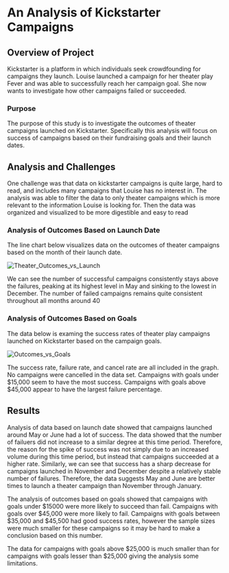 # An Analysis of Kickstarter Campaigns

## Overview of Project
Kickstarter is a platform in which individuals seek crowdfounding for campaigns they launch. 
Louise launched a campaign for her theater play Fever and was able to successfully reach her campaign goal.
She now wants to investigate how other campaigns failed or succeeded.

### Purpose
The purpose of this study is to investigate the outcomes of theater campaigns launched on Kickstarter.
Specifically this analysis will focus on success of campaigns based on their fundraising goals and their launch dates.

## Analysis and Challenges
One challenge was that data on kickstarter campaigns is quite large, hard to read, and includes many campaigns that Louise has no interest in.
The analysis was able to filter the data to only theater campaigns which is more relevant to the information Louise is looking for.
Then the data was organized and visualized to be more digestible and easy to read

### Analysis of Outcomes Based on Launch Date

The line chart below visualizes data on the outcomes of theater campaigns based on the month of their launch date.

![Theater_Outcomes_vs_Launch](https://user-images.githubusercontent.com/96553988/148715116-d8ba9ea8-bdd6-4a8e-8a88-041665785d64.png)

We can see the number of successful campaigns consistently stays above the failures, peaking at its highest level in May and sinking to the lowest in December.
The number of failed campaigns remains quite consistent throughout all months around 40
### Analysis of Outcomes Based on Goals

The data below is examing the success rates of theater play campaigns launched on Kickstarter based on the campaign goals. 

![Outcomes_vs_Goals](https://user-images.githubusercontent.com/96553988/148714856-72b8a0c8-8648-4b60-a6e8-681cc25b21c9.png)

The success rate, failure rate, and cancel rate are all included in the graph. 
No campaigns were cancelled in the data set. 
Campaigns with goals under $15,000 seem to have the most success.
Campaigns with goals above $45,000 appear to have the largest failure percentage.

## Results

Analysis of data based on launch date showed that campaigns launched around May or June had a lot of success.
The data showed that the number of failuers did not increase to a similar degree at this time period.
Therefore, the reason for the spike of success was not simply due to an increased volume during this time period, but instead that campaigns succeeded at a higher rate.
Similarly, we can see that success has a sharp decrease for campaigns launched in November and December despite a relatively stable number of failures.
Therefore, the data suggests May and June are better times to launch a theater campaign than November through January. 

The analysis of outcomes based on goals showed that campaigns with goals under $15000 were more likely to succeed than fail.
Campaigns with goals over $45,000 were more likely to fail. 
Campaigns with goals between $35,000 and $45,500 had good success rates, however the sample sizes were much smaller for these campaigns so it may be hard to make a conclusion based on this number. 

The data for campaigns with goals above $25,000 is much smaller than for campaigns with goals lesser than $25,000 giving the analysis some limitations. 

